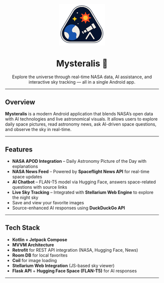 <p align="center">
  <img src="app/src/main/res/drawable/logo.png" width="150" alt="Mysteralis Logo" />
</p>

<h1 align="center">Mysteralis 🌌</h1>

<p align="center">
  Explore the universe through real-time NASA data, AI assistance, and interactive sky tracking — all in a single Android app.
</p>

---

## Overview

**Mysteralis** is a modern Android application that blends NASA’s open data with AI technologies and live astronomical visuals. It allows users to explore daily space pictures, read astronomy news, ask AI-driven space questions, and observe the sky in real-time.

---

##  Features

-  **NASA APOD Integration** – Daily Astronomy Picture of the Day with explanations  
-  **NASA News Feed** – Powered by **Spaceflight News API** for real-time space updates  
-  **AI Chatbot** – FLAN-T5 model via Hugging Face, answers space-related questions with source links  
-  **Live Sky Tracking** – Integrated with **Stellarium Web Engine** to explore the night sky  
-  Save and view your favorite images  
-  Source-enhanced AI responses using **DuckDuckGo API**

---

##  Tech Stack

- **Kotlin + Jetpack Compose**
- **MVVM Architecture**
- **Retrofit** for REST API integration (NASA, Hugging Face, News)
- **Room DB** for local favorites
- **Coil** for image loading
- **Stellarium Web Integration** (JS-based sky viewer)
- **Flask API** + **Hugging Face Space (FLAN-T5)** for AI responses

---


